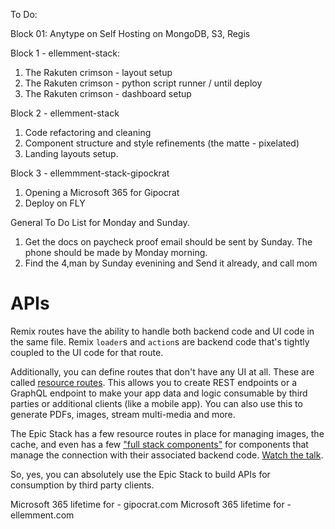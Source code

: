 To Do: 

Block 01: Anytype on Self Hosting on MongoDB,  S3, Regis 


Block 1 - ellemment-stack: 
1. The Rakuten crimson - layout setup 
2. The Rakuten crimson - python script runner / until deploy
3. The Rakuten crimson - dashboard setup 



Block 2 - ellemment-stack 
1. Code refactoring and cleaning
2. Component structure and style refinements (the matte - pixelated) 
3. Landing layouts setup. 

Block 3 - ellemmment-stack-gipockrat
1. Opening a Microsoft 365 for Gipocrat
2. Deploy on FLY


General To Do List for Monday and Sunday. 
1. Get the docs on paycheck proof email should be sent by Sunday. The phone should be made by Monday morning. 
1. Find the 4,man by Sunday evenining and Send it already, and call mom





# APIs

Remix routes have the ability to handle both backend code and UI code in the
same file. Remix `loader`s and `action`s are backend code that's tightly coupled
to the UI code for that route.

Additionally, you can define routes that don't have any UI at all. These are
called [resource routes](https://remix.run/docs/en/main/guides/resource-routes).
This allows you to create REST endpoints or a GraphQL endpoint to make your app
data and logic consumable by third parties or additional clients (like a mobile
app). You can also use this to generate PDFs, images, stream multi-media and
more.

The Epic Stack has a few resource routes in place for managing images, the
cache, and even has a few
["full stack components"](https://www.epicweb.dev/full-stack-components) for
components that manage the connection with their associated backend code.
[Watch the talk](https://www.youtube.com/watch?v=30HAT5Quvgk&list=PLV5CVI1eNcJgNqzNwcs4UKrlJdhfDjshf).

So, yes, you can absolutely use the Epic Stack to build APIs for consumption by
third party clients.




Microsoft 365 lifetime for -  gipocrat.com 
Microsoft 365 lifetime for - ellemment.com 
